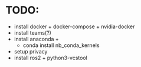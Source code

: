 # TODO:

* install docker + docker-compose + nvidia-docker
* install teams(?)
* install anaconda +
    * conda install nb_conda_kernels
* setup privacy
* install ros2 + python3-vcstool 
